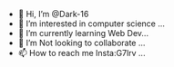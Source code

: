 - 👋 Hi, I’m @Dark-16
- 👀 I’m interested in computer science ...
- 🌱 I’m currently learning Web Dev...
- 💞️ I’m Not looking to collaborate ...
- 📫 How to reach me Insta:G7lrv ...

<!---
Dark-16/Dark-16 is a ✨ special ✨ repository because its `README.md` (this file) appears on your GitHub profile.
You can click the Preview link to take a look at your changes.
--->
